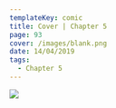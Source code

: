 ```yaml
---
templateKey: comic
title: Cover | Chapter 5
page: 93
cover: /images/blank.png
date: 14/04/2019
tags:
  - Chapter 5
---
```

![](/images/0093-c5-c.png)
